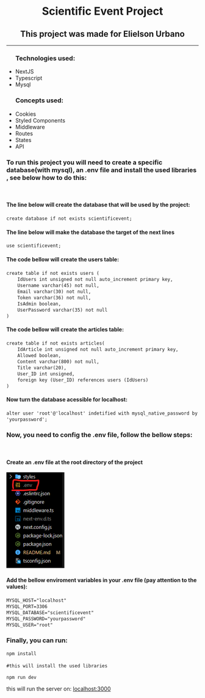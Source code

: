 <h1 align="center">Scientific Event Project</h1>
<h2 align="center">This project was made for <a>Elielson Urbano</a></h2>
<hr/>
<ul>
    <h3><strong>Technologies used: </strong></h3>
    <li>NextJS</li> 
    <li>Typescript</li>
    <li>Mysql</li>
</ul>
<ul>
    <h3><strong>Concepts used: </strong></h3>
    <li>Cookies</li> 
    <li>Styled Components</li>
    <li>Middleware</li>
    <li>Routes</li>
    <li>States</li>
    <li>API</li>
</ul>
<h3>To run this project you will need to create a specific database(with mysql), an .env file and install the used libraries , see below how to do this:</h3>
<br/>
<section>
<p>
    <h4><Strong>The line below will create the database that will be used by the project:</Strong></h4>
    

    create database if not exists scientificevent;

</p>
<p>
    <h4><strong>The line below will make the database the target of the next lines</strong></h4>
    

    use scientificevent;

</p>
<p>
    <h4><strong>The code bellow will create the users table: </strong></h3>
    

    create table if not exists users (
        IdUsers int unsigned not null auto_increment primary key,
        Username varchar(45) not null,
        Email varchar(30) not null,
        Token varchar(36) not null,
        IsAdmin boolean,
        UserPassword varchar(35) not null
    )

</p>
<p>
    <h4><strong>The code bellow will create the articles table:</strong>
    </h4>

    create table if not exists articles(
        IdArticle int unsigned not null auto_increment primary key,
        Allowed boolean,
        Content varchar(800) not null,
        Title varchar(20),
        User_ID int unsigned,
        foreign key (User_ID) references users (IdUsers)
    )

</p>
<p>
    <h4><strong>Now turn the database acessible for localhost: </strong></h4>
    

    alter user 'root'@'localhost' indetified with mysql_native_password by 'yourpassword';

</p>
</section>
<h3>Now, you need to config the .env file, follow the bellow steps:</h3>
<br/>
<section>
<p>
    <h4><strong>Create an .env file at the root directory of the project</strong></h4>
    <img src="./public/rmData/env.png"/>
</p>
<p>
    <h4><strong>Add the bellow enviroment variables in your .env file (pay attention to the values):</strong></h4>

    MYSQL_HOST="localhost"
    MYSQL_PORT=3306
    MYSQL_DATABASE="scientificevent"
    MYSQL_PASSWORD="yourpassword"
    MYSQL_USER="root"
</p>
</section>
<h3>Finally, you can run:</h3>
<section>
<p>

    npm install

    #this will install the used libraries

</p>
<p>

    npm run dev

</p>
    this will run the server on:
    <a href="http://localhost:3000">localhost:3000</a>
</section>







 

